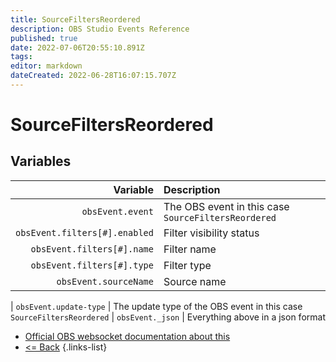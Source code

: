 ```yaml
---
title: SourceFiltersReordered
description: OBS Studio Events Reference
published: true
date: 2022-07-06T20:55:10.891Z
tags:
editor: markdown
dateCreated: 2022-06-28T16:07:15.707Z
---
```


# SourceFiltersReordered

## Variables

| Variable | Description |
|---------:|:------------|
| `obsEvent.event` | The OBS event in this case `SourceFiltersReordered`
| `obsEvent.filters[#].enabled` | Filter visibility status
| `obsEvent.filters[#].name` | Filter name
| `obsEvent.filters[#].type` | Filter type
| `obsEvent.sourceName` | Source name

| `obsEvent.update-type` | The update type of the OBS event in this case `SourceFiltersReordered`
| `obsEvent._json` | Everything above in a json format

* [Official OBS websocket documentation about this](https://github.com/obsproject/obs-websocket/blob/4.x-current/docs/generated/protocol.md#sourcefiltersreordered)
* [<= Back](/en/Broadcasters/OBS/Events)
{.links-list}
